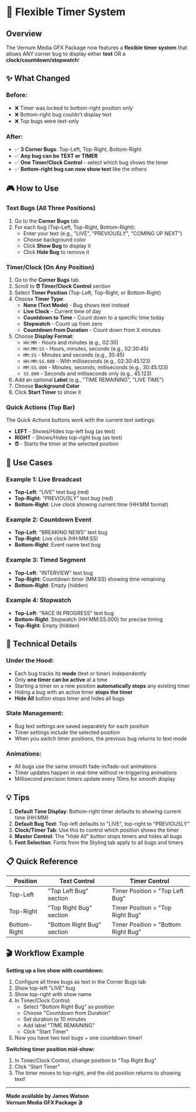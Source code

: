 # 🎯 Flexible Timer System

## Overview

The Vernum Media GFX Package now features a **flexible timer system** that allows ANY corner bug to display either **text** OR a **clock/countdown/stopwatch**!

## ✨ What Changed

### Before:
- ❌ Timer was locked to bottom-right position only
- ❌ Bottom-right bug couldn't display text
- ❌ Top bugs were text-only

### After:
- ✅ **3 Corner Bugs**: Top-Left, Top-Right, Bottom-Right
- ✅ **Any bug can be TEXT or TIMER**
- ✅ **One Timer/Clock Control** - select which bug shows the timer
- ✅ **Bottom-right bug can now show text** like the others

## 🎮 How to Use

### Text Bugs (All Three Positions)

1. Go to the **Corner Bugs** tab
2. For each bug (Top-Left, Top-Right, Bottom-Right):
   - Enter your text (e.g., "LIVE", "PREVIOUSLY", "COMING UP NEXT")
   - Choose background color
   - Click **Show Bug** to display it
   - Click **Hide Bug** to remove it

### Timer/Clock (On Any Position)

1. Go to the **Corner Bugs** tab
2. Scroll to **⏰ Timer/Clock Control** section
3. Select **Timer Position** (Top-Left, Top-Right, or Bottom-Right)
4. Choose **Timer Type**:
   - **None (Text Mode)** - Bug shows text instead
   - **Live Clock** - Current time of day
   - **Countdown to Time** - Count down to a specific time today
   - **Stopwatch** - Count up from zero
   - **Countdown from Duration** - Count down from X minutes
5. Choose **Display Format**:
   - `HH:MM` - Hours and minutes (e.g., 02:30)
   - `HH:MM:SS` - Hours, minutes, seconds (e.g., 02:30:45)
   - `MM:SS` - Minutes and seconds (e.g., 30:45)
   - `HH:MM:SS.000` - With milliseconds (e.g., 02:30:45.123)
   - `MM:SS.000` - Minutes, seconds, milliseconds (e.g., 30:45.123)
   - `SS.000` - Seconds and milliseconds only (e.g., 45.123)
6. Add an optional **Label** (e.g., "TIME REMAINING", "LIVE TIME")
7. Choose **Background Color**
8. Click **Start Timer** to show it

### Quick Actions (Top Bar)

The Quick Actions buttons work with the current text settings:
- **LEFT** - Shows/Hides top-left bug (as text)
- **RIGHT** - Shows/Hides top-right bug (as text)
- **⏰** - Starts the timer at the selected position

## 🎯 Use Cases

### Example 1: Live Broadcast
- **Top-Left**: "LIVE" text bug (red)
- **Top-Right**: "PREVIOUSLY" text bug (red)
- **Bottom-Right**: Live clock showing current time (HH:MM format)

### Example 2: Countdown Event
- **Top-Left**: "BREAKING NEWS" text bug
- **Top-Right**: Live clock (HH:MM:SS)
- **Bottom-Right**: Event name text bug

### Example 3: Timed Segment
- **Top-Left**: "INTERVIEW" text bug
- **Top-Right**: Countdown timer (MM:SS) showing time remaining
- **Bottom-Right**: Empty (hidden)

### Example 4: Stopwatch
- **Top-Left**: "RACE IN PROGRESS" text bug
- **Bottom-Right**: Stopwatch (HH:MM:SS.000) for precise timing
- **Top-Right**: Empty (hidden)

## 🔧 Technical Details

### Under the Hood:
- Each bug tracks its **mode** (text or timer) independently
- Only **one timer can be active** at a time
- Starting a timer on a new position **automatically stops** any existing timer
- Hiding a bug with an active timer **stops the timer**
- **Hide All** button stops timer and hides all bugs

### State Management:
- Bug text settings are saved separately for each position
- Timer settings include the selected position
- When you switch timer positions, the previous bug returns to text mode

### Animations:
- All bugs use the same smooth fade-in/fade-out animations
- Timer updates happen in real-time without re-triggering animations
- Millisecond precision timers update every 10ms for smooth display

## 💡 Tips

1. **Default Time Display**: Bottom-right timer defaults to showing current time (HH:MM)
2. **Default Bug Text**: Top-left defaults to "LIVE", top-right to "PREVIOUSLY"
3. **Clock/Timer Tab**: Use this to control which position shows the timer
4. **Master Control**: The "Hide All" button stops timers and hides all bugs
5. **Font Selection**: Fonts from the Styling tab apply to all bugs and timers

## 📋 Quick Reference

| Position | Text Control | Timer Control |
|----------|--------------|---------------|
| Top-Left | "Top Left Bug" section | Timer Position = "Top Left Bug" |
| Top-Right | "Top Right Bug" section | Timer Position = "Top Right Bug" |
| Bottom-Right | "Bottom Right Bug" section | Timer Position = "Bottom Right Bug" |

## 🎬 Workflow Example

**Setting up a live show with countdown:**

1. Configure all three bugs as text in the Corner Bugs tab
2. Show top-left "LIVE" bug
3. Show top-right with show name
4. In Timer/Clock Control:
   - Select "Bottom Right Bug" as position
   - Choose "Countdown from Duration"
   - Set duration to 10 minutes
   - Add label "TIME REMAINING"
   - Click "Start Timer"
5. Now you have two text bugs + one countdown timer!

**Switching timer position mid-show:**

1. In Timer/Clock Control, change position to "Top Right Bug"
2. Click "Start Timer"
3. The timer moves to top-right, and the old position returns to showing text!

---

**Made available by James Watson**  
**Vernum Media GFX Package** 🎬

